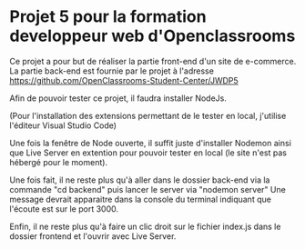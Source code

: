 # Projet 5 pour la formation developpeur web d'Openclassrooms

Ce projet a pour but de réaliser la partie front-end d'un site de e-commerce.
La partie back-end est fournie par le projet à l'adresse https://github.com/OpenClassrooms-Student-Center/JWDP5

Afin de pouvoir tester ce projet, il faudra installer NodeJs.

(Pour l'installation des extensions permettant de le tester en local, j'utilise l'éditeur Visual Studio Code)

Une fois la fenêtre de Node ouverte, il suffit juste d'installer Nodemon ainsi que Live Server en extention pour pouvoir tester en local (le site n'est pas hébergé pour le moment).

Une fois fait, il ne reste plus qu'à aller dans le dossier back-end via la commande "cd backend" puis lancer le server via "nodemon server"
Une message devrait apparaitre dans la console du terminal indiquant que l'écoute est sur le port 3000.

Enfin, il ne reste plus qu'à faire un clic droit sur le fichier index.js dans le dossier frontend et l'ouvrir avec Live Server.
